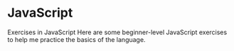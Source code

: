 # JavaScript
Exercises in JavaScript
Here are some beginner-level JavaScript exercises to help me practice the basics of the language.
